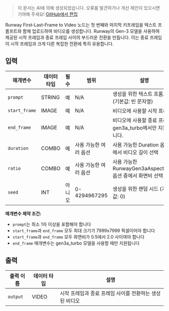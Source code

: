 > 이 문서는 AI에 의해 생성되었습니다. 오류를 발견하거나 개선 제안이 있으시면 기여해 주세요! [GitHub에서 편집](https://github.com/Comfy-Org/embedded-docs/blob/main/comfyui_embedded_docs/docs/RunwayFirstLastFrameNode/ko.md)

Runway First-Last-Frame to Video 노드는 첫 번째와 마지막 키프레임을 텍스트 프롬프트와 함께 업로드하여 비디오를 생성합니다. Runway의 Gen-3 모델을 사용하여 제공된 시작 프레임과 종료 프레임 사이의 부드러운 전환을 만듭니다. 이는 종료 프레임이 시작 프레임과 크게 다른 복잡한 전환에 특히 유용합니다.

## 입력

| 매개변수 | 데이터 타입 | 필수 | 범위 | 설명 |
|-----------|-----------|----------|-------|-------------|
| `prompt` | STRING | 예 | N/A | 생성을 위한 텍스트 프롬프트 (기본값: 빈 문자열) |
| `start_frame` | IMAGE | 예 | N/A | 비디오에 사용할 시작 프레임 |
| `end_frame` | IMAGE | 예 | N/A | 비디오에 사용할 종료 프레임. gen3a_turbo에서만 지원됩니다. |
| `duration` | COMBO | 예 | 사용 가능한 여러 옵션 | 사용 가능한 Duration 옵션 중에서 비디오 길이 선택 |
| `ratio` | COMBO | 예 | 사용 가능한 여러 옵션 | 사용 가능한 RunwayGen3aAspectRatio 옵션 중에서 화면비 선택 |
| `seed` | INT | 아니오 | 0-4294967295 | 생성을 위한 랜덤 시드 (기본값: 0) |

**매개변수 제약 조건:**

- `prompt`는 최소 1자 이상을 포함해야 합니다
- `start_frame`과 `end_frame` 모두 최대 크기가 7999x7999 픽셀이어야 합니다
- `start_frame`과 `end_frame` 모두 화면비가 0.5에서 2.0 사이여야 합니다
- `end_frame` 매개변수는 gen3a_turbo 모델을 사용할 때만 지원됩니다

## 출력

| 출력 이름 | 데이터 타입 | 설명 |
|-------------|-----------|-------------|
| `output` | VIDEO | 시작 프레임과 종료 프레임 사이를 전환하는 생성된 비디오 |
